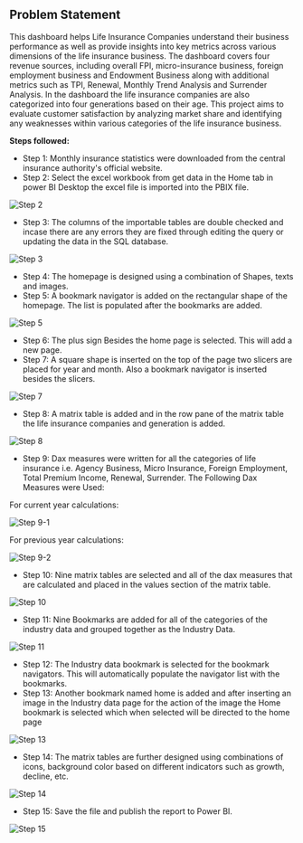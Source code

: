 ## Problem Statement
This dashboard helps Life Insurance Companies understand their business performance as well as provide insights into key metrics across various dimensions of the life insurance business. The dashboard covers four revenue sources, including overall FPI, micro-insurance business, foreign employment business and Endowment Business along with additional metrics such as TPI, Renewal, Monthly Trend Analysis and Surrender Analysis. In the dashboard the life insurance companies are also categorized into four generations based on their age.
This project aims to evaluate customer satisfaction by analyzing market share and identifying any weaknesses within various categories of the life insurance business.

**Steps followed:**
-	Step 1: Monthly insurance statistics were downloaded from the central insurance authority's official website.
-	Step 2: Select the excel workbook from get data in the Home tab in power BI Desktop the excel file is imported into the PBIX file.
  

![Step 2](https://github.com/samipdk/AnalyticsDashboard/assets/137905918/375e5f35-4521-4ea5-98b9-2b98baed0aba)

-	Step 3: The columns of the importable tables are double checked and incase there are any errors they are fixed through editing the query or updating the data in the SQL database.

![Step 3](https://github.com/samipdk/AnalyticsDashboard/assets/137905918/8366de64-ae9b-4978-b57d-749038824dad)
-	Step 4: The homepage is designed using a combination of Shapes, texts and images.
-	Step 5: A bookmark navigator is added on the rectangular shape of the  homepage. The list is populated after the bookmarks are added.
  
![Step 5](https://github.com/samipdk/AnalyticsDashboard/assets/137905918/17f370fb-7c4f-4196-9517-d552e0604898)  
-	Step 6: The plus sign Besides the home page is selected. This will add a new page.
-	Step 7: A square shape is inserted on the top of the page two slicers are placed for year and month. Also a bookmark navigator is inserted besides the slicers.
  
![Step 7](https://github.com/samipdk/AnalyticsDashboard/assets/137905918/0529e186-9164-41c2-99cd-5d36e8fbb6fb)

-	Step 8: A matrix table is added and in the row pane of the matrix table the life insurance companies and generation is added.
  
![Step 8](https://github.com/samipdk/AnalyticsDashboard/assets/137905918/eab93708-ffd4-45c4-aa25-f18ffde7155b)
-	Step 9: Dax measures were written for all the categories of life insurance i.e. Agency Business, Micro Insurance, Foreign Employment, Total Premium Income, Renewal, Surrender.
The Following Dax Measures were Used:

  For current year calculations: 

![Step 9-1](https://github.com/samipdk/AnalyticsDashboard/assets/137905918/b6ac9a97-ce10-4ee2-92e6-1ff56463e01b)

For previous year calculations: 

![Step 9-2](https://github.com/samipdk/AnalyticsDashboard/assets/137905918/ed6c65e7-aeca-47d4-9357-3e4dbfb2ddc0)

-	Step 10: Nine matrix tables are selected and all of the dax measures that are calculated and placed in the values section of the matrix table.

![Step 10](https://github.com/samipdk/AnalyticsDashboard/assets/137905918/e6a6c416-ec97-42fd-99dd-088c5add20cf)

-	Step 11: Nine Bookmarks are added for all of the categories of the industry data and grouped together as the Industry Data.

![Step 11](https://github.com/samipdk/AnalyticsDashboard/assets/137905918/6cb43523-2580-4c3f-9127-3158fd41e5fa)
  
-	Step 12: The Industry data bookmark is selected for the bookmark navigators. This will automatically populate the navigator list with the bookmarks.
-	Step 13: Another bookmark named home is added and after inserting an image in the Industry data page for the action of the image the Home bookmark is selected which when selected will    be directed to the home page

![Step 13](https://github.com/samipdk/AnalyticsDashboard/assets/137905918/560930c4-ed0e-4d5a-b5e0-1444754457e9)
  
-	Step 14: The matrix tables are further designed using combinations of icons, background color based on different indicators such as growth, decline, etc.

![Step 14](https://github.com/samipdk/AnalyticsDashboard/assets/137905918/548064a3-967d-4e6b-90ab-29bf8badad0c)

- Step 15: Save the file and publish the report to Power BI.

![Step 15](https://github.com/samipdk/AnalyticsDashboard/assets/137905918/05bb19f9-6df1-42dc-a79e-87baf0112c50)
